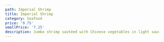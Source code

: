 ```yaml
---
path: Imperial Shrimp
title: Imperial Shrimp
category: Seafood
price: '9.75'
smallPrice: '7.25'
description: Jumbo shrimp sautéed with Chinese vegetables in light sauce
---
```


